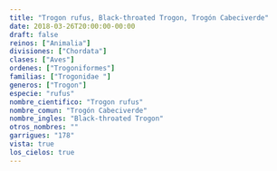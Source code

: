 ```yaml
---
title: "Trogon rufus, Black-throated Trogon, Trogón Cabeciverde"
date: 2018-03-26T20:00:00-00:00
draft: false
reinos: ["Animalia"]
divisiones: ["Chordata"]
clases: ["Aves"]
ordenes: ["Trogoniformes"]
familias: ["Trogonidae "]
generos: ["Trogon"]
especie: "rufus"
nombre_cientifico: "Trogon rufus"
nombre_comun: "Trogón Cabeciverde"
nombre_ingles: "Black-throated Trogon"
otros_nombres: ""
garrigues: "178"
vista: true
los_cielos: true
---
```

